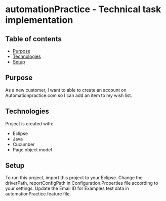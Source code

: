 # automationPractice - Technical task implementation
## Table of contents
* [Purpose](#Purpose)
* [Technologies](#technologies)
* [Setup](#setup)

## Purpose
As a new customer, I want to able to create an account on Automationpractice.com so I can add an item to my wish list.
	
## Technologies
Project is created with:
* Eclipse
* Java
* Cucumber
* Page object model
	
## Setup
To run this project, import this project to your Eclipse.
Change the driverPath, reportConfigPath in Configuration.Properties file according to your settings.
Update the Email ID for Examples test data in automationPractice.feature file.
